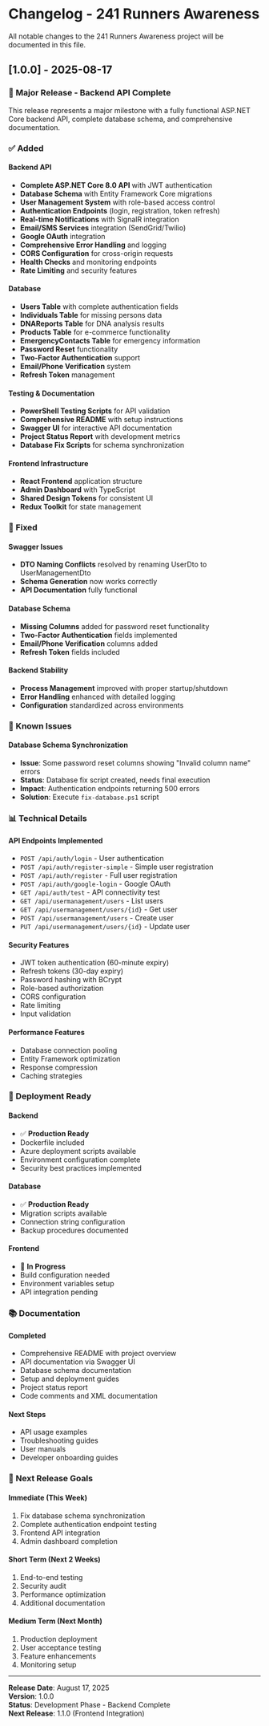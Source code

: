 # Changelog - 241 Runners Awareness

All notable changes to the 241 Runners Awareness project will be documented in this file.

## [1.0.0] - 2025-08-17

### 🎉 Major Release - Backend API Complete

This release represents a major milestone with a fully functional ASP.NET Core backend API, complete database schema, and comprehensive documentation.

### ✅ Added

#### Backend API
- **Complete ASP.NET Core 8.0 API** with JWT authentication
- **Database Schema** with Entity Framework Core migrations
- **User Management System** with role-based access control
- **Authentication Endpoints** (login, registration, token refresh)
- **Real-time Notifications** with SignalR integration
- **Email/SMS Services** integration (SendGrid/Twilio)
- **Google OAuth** integration
- **Comprehensive Error Handling** and logging
- **CORS Configuration** for cross-origin requests
- **Health Checks** and monitoring endpoints
- **Rate Limiting** and security features

#### Database
- **Users Table** with complete authentication fields
- **Individuals Table** for missing persons data
- **DNAReports Table** for DNA analysis results
- **Products Table** for e-commerce functionality
- **EmergencyContacts Table** for emergency information
- **Password Reset** functionality
- **Two-Factor Authentication** support
- **Email/Phone Verification** system
- **Refresh Token** management

#### Testing & Documentation
- **PowerShell Testing Scripts** for API validation
- **Comprehensive README** with setup instructions
- **Swagger UI** for interactive API documentation
- **Project Status Report** with development metrics
- **Database Fix Scripts** for schema synchronization

#### Frontend Infrastructure
- **React Frontend** application structure
- **Admin Dashboard** with TypeScript
- **Shared Design Tokens** for consistent UI
- **Redux Toolkit** for state management

### 🔧 Fixed

#### Swagger Issues
- **DTO Naming Conflicts** resolved by renaming UserDto to UserManagementDto
- **Schema Generation** now works correctly
- **API Documentation** fully functional

#### Database Schema
- **Missing Columns** added for password reset functionality
- **Two-Factor Authentication** fields implemented
- **Email/Phone Verification** columns added
- **Refresh Token** fields included

#### Backend Stability
- **Process Management** improved with proper startup/shutdown
- **Error Handling** enhanced with detailed logging
- **Configuration** standardized across environments

### 🚧 Known Issues

#### Database Schema Synchronization
- **Issue**: Some password reset columns showing "Invalid column name" errors
- **Status**: Database fix script created, needs final execution
- **Impact**: Authentication endpoints returning 500 errors
- **Solution**: Execute `fix-database.ps1` script

### 📊 Technical Details

#### API Endpoints Implemented
- `POST /api/auth/login` - User authentication
- `POST /api/auth/register-simple` - Simple user registration
- `POST /api/auth/register` - Full user registration
- `POST /api/auth/google-login` - Google OAuth
- `GET /api/auth/test` - API connectivity test
- `GET /api/usermanagement/users` - List users
- `GET /api/usermanagement/users/{id}` - Get user
- `POST /api/usermanagement/users` - Create user
- `PUT /api/usermanagement/users/{id}` - Update user

#### Security Features
- JWT token authentication (60-minute expiry)
- Refresh tokens (30-day expiry)
- Password hashing with BCrypt
- Role-based authorization
- CORS configuration
- Rate limiting
- Input validation

#### Performance Features
- Database connection pooling
- Entity Framework optimization
- Response compression
- Caching strategies

### 🚀 Deployment Ready

#### Backend
- ✅ **Production Ready**
- Dockerfile included
- Azure deployment scripts available
- Environment configuration complete
- Security best practices implemented

#### Database
- ✅ **Production Ready**
- Migration scripts available
- Connection string configuration
- Backup procedures documented

#### Frontend
- 🔄 **In Progress**
- Build configuration needed
- Environment variables setup
- API integration pending

### 📚 Documentation

#### Completed
- Comprehensive README with project overview
- API documentation via Swagger UI
- Database schema documentation
- Setup and deployment guides
- Project status report
- Code comments and XML documentation

#### Next Steps
- API usage examples
- Troubleshooting guides
- User manuals
- Developer onboarding guides

### 🎯 Next Release Goals

#### Immediate (This Week)
1. Fix database schema synchronization
2. Complete authentication endpoint testing
3. Frontend API integration
4. Admin dashboard completion

#### Short Term (Next 2 Weeks)
1. End-to-end testing
2. Security audit
3. Performance optimization
4. Additional documentation

#### Medium Term (Next Month)
1. Production deployment
2. User acceptance testing
3. Feature enhancements
4. Monitoring setup

---

**Release Date**: August 17, 2025  
**Version**: 1.0.0  
**Status**: Development Phase - Backend Complete  
**Next Release**: 1.1.0 (Frontend Integration)
